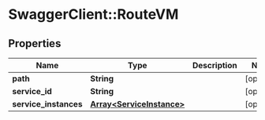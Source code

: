 # SwaggerClient::RouteVM

## Properties
Name | Type | Description | Notes
------------ | ------------- | ------------- | -------------
**path** | **String** |  | [optional] 
**service_id** | **String** |  | [optional] 
**service_instances** | [**Array&lt;ServiceInstance&gt;**](ServiceInstance.md) |  | [optional] 


